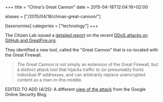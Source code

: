 +++
title = "China's Great Cannon"
date = 2015-04-18T12:04:16+02:00

aliases = ["/2015/04/18/chinas-great-cannon/"]

[taxonomies]
categories = ["technology"]
+++

The Citizen Lab issued a [detailed report](https://citizenlab.ca/2015/04/chinas-great-cannon/) on the recent [DDoS attacks on GitHub and GreatFire.org](@/blog/sealing-off-holes-in-the-great-firewall.md).

<!-- more -->
They identified a new tool, called the "Great Cannon" that is co-located with the Great Firewall.

>The Great Cannon is not simply an extension of the Great Firewall, but a distinct attack tool that hijacks traffic to (or presumably from) individual IP addresses, and can arbitrarily replace unencrypted content as a man-in-the-middle.

EDITED TO ADD (4/25): A different [view of the attack](https://security.googleblog.com/2015/04/a-javascript-based-ddos-attack-as-seen.html) from the Google Online Security Blog.
